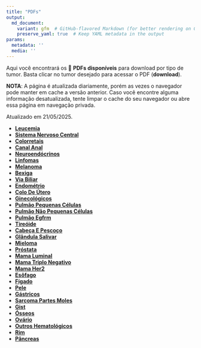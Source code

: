 ```yaml
---
title: "PDFs"
output: 
  md_document:
    variant: gfm  # GitHub-flavored Markdown (for better rendering on GitHub)
    preserve_yaml: true  # Keep YAML metadata in the output
params:
  metadata: ''
  media: ''
---
```


<script async src="https://scripts.simpleanalyticscdn.com/latest.js"></script>

Aqui você encontrará os 📝 **PDFs disponíveis** para download por tipo
de tumor. Basta clicar no tumor desejado para acessar o PDF
(**download**).

**NOTA**: A página é atualizada diariamente, porém as vezes o navegador
pode manter em cache a versão anterior. Caso você encontre alguma
informação desatualizada, tente limpar o cache do seu navegador ou abre
essa página em navegação privada.

Atualizado em 21/05/2025.

- [**Leucemia**](https://coeoralmeds-e768.restdb.io/media/682d63cef63b8048001b9731?download=true)
- [**Sistema Nervoso
  Central**](https://coeoralmeds-e768.restdb.io/media/682d63d0f63b8048001b9734?download=true)
- [**Colorretais**](https://coeoralmeds-e768.restdb.io/media/682d63d3f63b8048001b9738?download=true)
- [**Canal
  Anal**](https://coeoralmeds-e768.restdb.io/media/682d63d5f63b8048001b973a?download=true)
- [**Neuroendócrinos**](https://coeoralmeds-e768.restdb.io/media/682d63d7f63b8048001b973c?download=true)
- [**Linfomas**](https://coeoralmeds-e768.restdb.io/media/682d63d8f63b8048001b973f?download=true)
- [**Melanoma**](https://coeoralmeds-e768.restdb.io/media/682d63daf63b8048001b9740?download=true)
- [**Bexiga**](https://coeoralmeds-e768.restdb.io/media/682d63dcf63b8048001b9743?download=true)
- [**Via
  Biliar**](https://coeoralmeds-e768.restdb.io/media/682d63ddf63b8048001b9745?download=true)
- [**Endométrio**](https://coeoralmeds-e768.restdb.io/media/682d63dff63b8048001b9747?download=true)
- [**Colo De
  Útero**](https://coeoralmeds-e768.restdb.io/media/682d63e0f63b8048001b9748?download=true)
- [**Ginecológicos**](https://coeoralmeds-e768.restdb.io/media/682d63e2f63b8048001b974a?download=true)
- [**Pulmão Pequenas
  Células**](https://coeoralmeds-e768.restdb.io/media/682d63e4f63b8048001b974d?download=true)
- [**Pulmão Não Pequenas
  Células**](https://coeoralmeds-e768.restdb.io/media/682d63e6f63b8048001b974f?download=true)
- [**Pulmão
  Egfrm**](https://coeoralmeds-e768.restdb.io/media/682d63e7f63b8048001b9751?download=true)
- [**Tireóide**](https://coeoralmeds-e768.restdb.io/media/682d63ebf63b8048001b9758?download=true)
- [**Cabeça E
  Pescoço**](https://coeoralmeds-e768.restdb.io/media/682d63edf63b8048001b975a?download=true)
- [**Glândula
  Salivar**](https://coeoralmeds-e768.restdb.io/media/682d63eff63b8048001b975c?download=true)
- [**Mieloma**](https://coeoralmeds-e768.restdb.io/media/682d63f0f63b8048001b975d?download=true)
- [**Próstata**](https://coeoralmeds-e768.restdb.io/media/682d63f2f63b8048001b975f?download=true)
- [**Mama
  Luminal**](https://coeoralmeds-e768.restdb.io/media/682d63f5f63b8048001b9763?download=true)
- [**Mama Triplo
  Negativo**](https://coeoralmeds-e768.restdb.io/media/682d63f7f63b8048001b9765?download=true)
- [**Mama
  Her2**](https://coeoralmeds-e768.restdb.io/media/682d63f8f63b8048001b9767?download=true)
- [**Esôfago**](https://coeoralmeds-e768.restdb.io/media/682d63faf63b8048001b9769?download=true)
- [**Fígado**](https://coeoralmeds-e768.restdb.io/media/682d63fcf63b8048001b976b?download=true)
- [**Pele**](https://coeoralmeds-e768.restdb.io/media/682d63fdf63b8048001b976d?download=true)
- [**Gástricos**](https://coeoralmeds-e768.restdb.io/media/682d63fff63b8048001b976f?download=true)
- [**Sarcoma Partes
  Moles**](https://coeoralmeds-e768.restdb.io/media/682d6400f63b8048001b9771?download=true)
- [**Gist**](https://coeoralmeds-e768.restdb.io/media/682d6403f63b8048001b9774?download=true)
- [**Ósseos**](https://coeoralmeds-e768.restdb.io/media/682d6404f63b8048001b9776?download=true)
- [**Ovário**](https://coeoralmeds-e768.restdb.io/media/682d6406f63b8048001b9778?download=true)
- [**Outros
  Hematológicos**](https://coeoralmeds-e768.restdb.io/media/682d6408f63b8048001b977a?download=true)
- [**Rim**](https://coeoralmeds-e768.restdb.io/media/682d6409f63b8048001b977c?download=true)
- [**Pâncreas**](https://coeoralmeds-e768.restdb.io/media/682d640bf63b8048001b977e?download=true)
